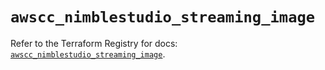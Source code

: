 # `awscc_nimblestudio_streaming_image`

Refer to the Terraform Registry for docs: [`awscc_nimblestudio_streaming_image`](https://registry.terraform.io/providers/hashicorp/awscc/0.70.0/docs/resources/nimblestudio_streaming_image).
